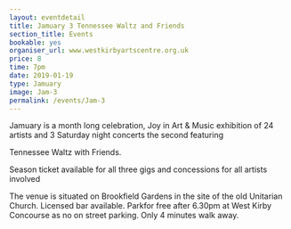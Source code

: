 ```yaml
---
layout: eventdetail
title: Jamuary 3 Tennessee Waltz and Friends
section_title: Events
bookable: yes
organiser_url: www.westkirbyartscentre.org.uk
price: 8
time: 7pm
date: 2019-01-19
type: Jamuary
image: Jam-3
permalink: /events/Jam-3
---
```


Jamuary is a month long celebration, Joy in Art & Music exhibition of 24 artists and 3 Saturday night concerts the second featuring

Tennessee Waltz with Friends.

Season ticket available for all three gigs and concessions for all artists involved

The venue is situated on Brookfield Gardens in the site of the old Unitarian Church. Licensed bar available. Parkfor free after 6.30pm at West Kirby Concourse as no on street parking. Only 4 minutes walk away.
